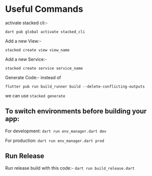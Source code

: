 # Useful Commands

activate stacked cli:-

```
dart pub global activate stacked_cli
```

Add a new View:-

```
stacked create view view_name
```

Add a new Service:-

```
stacked create service service_name
```

Generate Code:-
instead of

`flutter pub run build_runner build --delete-conflicting-outputs`

we can use `stacked generate`

## To switch environments before building your app:

For development: `dart run env_manager.dart dev`

For production: `dart run env_manager.dart prod`

## Run Release

Run release build with this code:-
`dart run build_release.dart`
